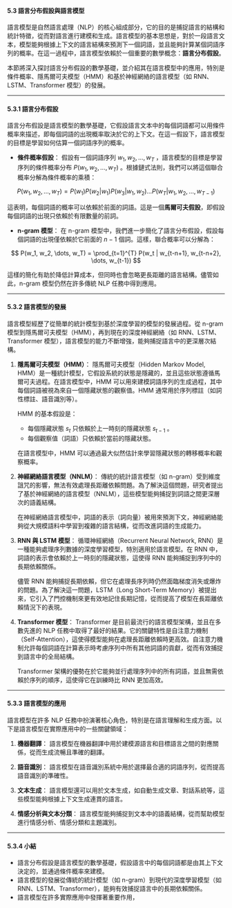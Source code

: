 #### **5.3 語言分布假設與語言模型**

語言模型是自然語言處理（NLP）的核心組成部分，它的目的是捕捉語言的結構和統計特徵，從而對語言進行建模和生成。語言模型的基本思想是，對於一段語言文本，模型能夠根據上下文的語言結構來預測下一個詞語，並且能夠計算某個詞語序列的概率。在這一過程中，語言模型依賴於一個重要的數學概念：**語言分布假設**。

本節將深入探討語言分布假設的數學基礎，並介紹其在語言模型中的應用，特別是條件概率、隱馬爾可夫模型（HMM）和基於神經網絡的語言模型（如 RNN、LSTM、Transformer 模型）的發展。

---

#### **5.3.1 語言分布假設**

語言分布假設是語言模型的數學基礎，它假設語言文本中的每個詞語都可以用條件概率來描述，即每個詞語的出現概率取決於它的上下文。在這一假設下，語言模型的目標是學習如何估算一個詞語序列的概率。

- **條件概率假設**：
  假設有一個詞語序列  $w_1, w_2, \dots, w_T$ ，語言模型的目標是學習序列的條件概率分布  $P(w_1, w_2, \dots, w_T)$ 。根據鏈式法則，我們可以將這個聯合概率分解為條件概率的乘積：


```math
  P(w_1, w_2, \dots, w_T) = P(w_1) P(w_2 | w_1) P(w_3 | w_1, w_2) \dots P(w_T | w_1, w_2, \dots, w_{T-1})

```

  這表明，每個詞語的概率可以依賴於前面的詞語。這是一個**馬爾可夫假設**，即假設每個詞語的出現只依賴於有限數量的前詞。

- **n-gram 模型**：
  在 n-gram 模型中，我們進一步簡化了語言分布假設，假設每個詞語的出現僅依賴於它前面的  $n-1$  個詞。這樣，聯合概率可以分解為：


```math
  P(w_1, w_2, \dots, w_T) = \prod_{t=1}^{T} P(w_t | w_{t-n+1}, w_{t-n+2}, \dots, w_{t-1})

```

  這樣的簡化有助於降低計算成本，但同時也會忽略更長距離的語言結構。儘管如此，n-gram 模型仍然在許多傳統 NLP 任務中得到應用。

---

#### **5.3.2 語言模型的發展**

語言模型經歷了從簡單的統計模型到基於深度學習的模型的發展過程。從 n-gram 模型到隱馬爾可夫模型（HMM），再到現在的深度神經網絡（如 RNN、LSTM、Transformer 模型），語言模型的能力不斷增強，能夠捕捉語言中的更深層次結構。

1. **隱馬爾可夫模型（HMM）**：
   隱馬爾可夫模型（Hidden Markov Model, HMM）是一種統計模型，它假設系統的狀態是隱藏的，並且這些狀態遵循馬爾可夫過程。在語言模型中，HMM 可以用來建模詞語序列的生成過程，其中每個詞語被視為來自一個隱藏狀態的觀察值。HMM 通常用於序列標註（如詞性標註、語音識別等）。

   HMM 的基本假設是：
   - 每個隱藏狀態  $s_t$  只依賴於上一時刻的隱藏狀態  $s_{t-1}$ 。
   - 每個觀察值（詞語）只依賴於當前的隱藏狀態。

   在語言模型中，HMM 可以通過最大似然估計來學習隱藏狀態的轉移概率和觀察概率。

2. **神經網絡語言模型（NNLM）**：
   傳統的統計語言模型（如 n-gram）受到維度詛咒的影響，無法有效處理長距離依賴問題。為了解決這個問題，研究者提出了基於神經網絡的語言模型（NNLM），這些模型能夠捕捉到詞語之間更深層次的語義結構。

   在神經網絡語言模型中，詞語的表示（詞向量）被用來預測下文，神經網絡能夠從大規模語料中學習到複雜的語言結構，從而改進詞語的生成能力。

3. **RNN 與 LSTM 模型**：
   循環神經網絡（Recurrent Neural Network, RNN）是一種能夠處理序列數據的深度學習模型，特別適用於語言模型。在 RNN 中，詞語的表示會依賴於上一時刻的隱藏狀態，這使得 RNN 能夠捕捉到序列中的長期依賴關係。

   儘管 RNN 能夠捕捉長期依賴，但它在處理長序列時仍然面臨梯度消失或爆炸的問題。為了解決這一問題，LSTM（Long Short-Term Memory）被提出來，它引入了門控機制來更有效地記住長期記憶，從而提高了模型在長距離依賴情況下的表現。

4. **Transformer 模型**：
   Transformer 是目前最流行的語言模型架構，並且在多數先進的 NLP 任務中取得了最好的結果。它的關鍵特性是自注意力機制（Self-Attention），這使得模型能夠在處理長距離依賴時更高效。自注意力機制允許每個詞語在計算表示時考慮序列中所有其他詞語的貢獻，從而有效捕捉到語言中的全局結構。

   Transformer 架構的優勢在於它能夠並行處理序列中的所有詞語，並且無需依賴於序列的順序，這使得它在訓練時比 RNN 更加高效。

---

#### **5.3.3 語言模型的應用**

語言模型在許多 NLP 任務中扮演著核心角色，特別是在語言理解和生成方面。以下是語言模型在實際應用中的一些關鍵領域：

1. **機器翻譯**：
   語言模型在機器翻譯中用於建模源語言和目標語言之間的對應關係，從而生成流暢且準確的翻譯。

2. **語音識別**：
   語言模型在語音識別系統中用於選擇最合適的詞語序列，從而提高語音識別的準確性。

3. **文本生成**：
   語言模型還可以用於文本生成，如自動生成文章、對話系統等，這些模型能夠根據上下文生成連貫的語言。

4. **情感分析與文本分類**：
   語言模型能夠捕捉到文本中的語義結構，從而幫助模型進行情感分析、情感分類和主題識別。

---

#### **5.3.4 小結**

- 語言分布假設是語言模型的數學基礎，假設語言中的每個詞語都是由其上下文決定的，並通過條件概率來建模。
- 語言模型的發展從傳統的統計模型（如 n-gram）到現代的深度學習模型（如 RNN、LSTM、Transformer），能夠有效捕捉語言中的長期依賴關係。
- 語言模型在許多實際應用中發揮著重要作用，